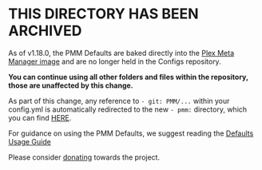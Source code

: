 # THIS DIRECTORY HAS BEEN ARCHIVED

As of v1.18.0, the PMM Defaults are baked directly into the [Plex Meta Manager image](https://github.com/meisnate12/Plex-Meta-Manager/tree/master/defaults) and are no longer held in the Configs repository. 

**You can continue using all other folders and files within the repository, those are unaffected by this change.**

As part of this change, any reference to `- git: PMM/...` within your config.yml is automatically redirected to the new `- pmm:` directory, which you can find [HERE](https://github.com/meisnate12/Plex-Meta-Manager/tree/master/defaults).

For guidance on using the PMM Defaults, we suggest reading the [Defaults Usage Guide](https://metamanager.wiki/en/nightly/defaults/guide.html)

Please consider [donating](https://github.com/sponsors/meisnate12) towards the project.